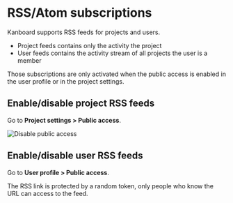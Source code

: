 RSS/Atom subscriptions
======================

Kanboard supports RSS feeds for projects and users.

- Project feeds contains only the activity the project
- User feeds contains the activity stream of all projects the user is a member

Those subscriptions are only activated when the public access is enabled in the user profile or in the project settings.

Enable/disable project RSS feeds
--------------------------------

Go to **Project settings > Public access**.

![Disable public access](http://kanboard.net/screenshots/documentation/project-disable-sharing.png)

Enable/disable user RSS feeds
--------------------------------

Go to **User profile > Public access**.

The RSS link is protected by a random token, only people who know the URL can access to the feed.